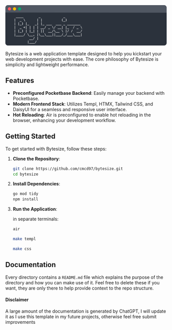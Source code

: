 <p align="center">
  <img src="https://github.com/cmcd97/bytesize/blob/main/public/assets/bytesize_banner.svg" alt="bytesize logo" width="750"/>
</p>

Bytesize is a web application template designed to help you kickstart your web development projects with ease. The core philosophy of Bytesize is simplicity and lightweight performance.

## Features

- **Preconfigured Pocketbase Backend**: Easily manage your backend with Pocketbase.
- **Modern Frontend Stack**: Utilizes Templ, HTMX, Tailwind CSS, and DaisyUI for a seamless and responsive user interface.
- **Hot Reloading**: Air is preconfigured to enable hot reloading in the browser, enhancing your development workflow.

## Getting Started

To get started with Bytesize, follow these steps:

1. **Clone the Repository**:

   ```sh
   git clone https://github.com/cmcd97/bytesize.git
   cd bytesize
   ```

2. **Install Dependencies**:

   ```sh
   go mod tidy
   npm install
   ```

3. **Run the Application**:

   in separate terminals:

   ```sh
   air
   ```

   ```sh
   make templ
   ```

   ```sh
   make css
   ```

## Documentation

Every directory contains a `README.md` file which explains the purpose of the directory and how you can make use of it. Feel free to delete these if you want, they are only there to help provide context to the repo structure.

#### Disclaimer

A large amount of the documentation is generated by ChatGPT, I will update it as I use this template in my future projects, otherwise feel free submit improvements
